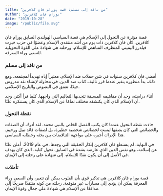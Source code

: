 ```yaml
---
title: "من ناقد إلى مسلم: قصة يورام فان كلافرين"
author: "يورام فان كلافرين"
date: "2019-10-28"
image: "/public/file.svg"
---
```


قصة مؤثرة عن التحول إلى الإسلام هي قصة السياسي الهولندي السابق يورام فان كلافرين. كان فان كلافرين ذات يوم من أشد منتقدي الإسلام وعضوًا في حزب خيرت فيلدرز اليميني المتطرف المناهض للإسلام، ورحلته هي شهادة على القوة التحويلية للسعي وراء المعرفة.

### من ناقد إلى مسلم

أمضى فان كلافرين سنوات في شن حملات ضد الإسلام، معتبراً إياه تهديداً لمجتمعه. ومع ذلك، بدأ منظوره يتغير عندما قرر تأليف كتاب ضد الدين. في محاولة لإنشاء نقد مدروس جيدًا، تعمق في النصوص والتاريخ الإسلامي.

أثناء دراسته، وجد أن مفاهيمه المسبقة تتحدىها التعاليم التي واجهها. كلما قرأ أكثر، وجد أن الإسلام الذي كان يكتشفه مختلف تمامًا عن الإسلام الذي كان يستنكره علنًا.

### نقطة التحول

جاءت نقطة التحول عندما كان يكتب الفصل الخاص بالنبي محمد. لقد أدرك أن الصفات والخصائص التي كان يصفها ليست لخصائص شخصية خطيرة، بل لصفات قائد نبيل ورحيم. هذا الإدراك أجبره على مواجهة التناقضات بين بحثه وخطابه السياسي.

في النهاية، لم يستطع فان كلافرين إنكار الحقيقة التي وجدها. في عام 2019، أعلن علنًا عن إسلامه، وهو نفس الدين الذي عارضه بشدة في السابق. تحول كتابه، الذي كان يهدف في الأصل إلى أن يكون نقدًا للإسلام، إلى شهادة على رحلته إلى الإيمان.

### تأملات

قصة يورام فان كلافرين هي تذكير قوي بأن القلوب يمكن أن تتغير، وأن السعي وراء المعرفة يمكن أن يؤدي إلى مسارات غير متوقعة. رحلته من كونه منتقدًا صريحًا إلى مدافعًا عن الإسلام هي شهادة على جمال وقوة الإيمان.
